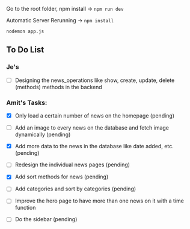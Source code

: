 Go to the root folder, npm install -> `npm run dev`

Automatic Server Rerunning ->
 `npm install`

 `nodemon app.js`

## To Do List

### Je's
- [ ] Designing the news_operations like show, create, update, delete (methods) methods in the backend



### Amit's Tasks:
- [X] Only load a certain number of news on the homepage (pending)
- [ ] Add an image to every news on the database and fetch image dynamically (pending)
- [X] Add more data to the news in the database like date added, etc. (pending)
- [ ] Redesign the individual news pages (pending)
- [X] Add sort methods for news (pending)
- [ ] Add categories and sort by categories (pending)
- [ ] Improve the hero page to have more than one news on it with a time function
- [ ] Do the sidebar (pending)

